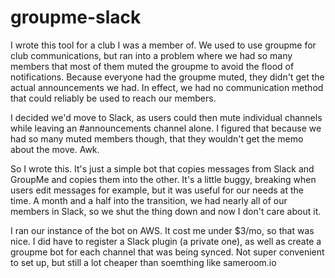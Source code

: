 # groupme-slack
I wrote this tool for a club I was a member of. We used to use groupme for club communications, but ran into a problem where we had so many members that most of them muted the groupme to avoid the flood of notifications. Because everyone had the groupme muted, they didn't get the actual announcements we had. In effect, we had no communication method that could reliably be used to reach our members.

I decided we'd move to Slack, as users could then mute individual channels while leaving an #announcements channel alone. I figured that because we had so many muted members though, that they wouldn't get the memo about the move. Awk.

So I wrote this. It's just a simple bot that copies messages from Slack and GroupMe and copies them into the other. It's a little buggy, breaking when users edit messages for example, but it was useful for our needs at the time. A month and a half into the transition, we had nearly all of our members in Slack, so we shut the thing down and now I don't care about it.

I ran our instance of the bot on AWS. It cost me under $3/mo, so that was nice. I did have to register a Slack plugin (a private one), as well as create a groupme bot for each channel that was being synced. Not super convenient to set up, but still a lot cheaper than soemthing like sameroom.io
